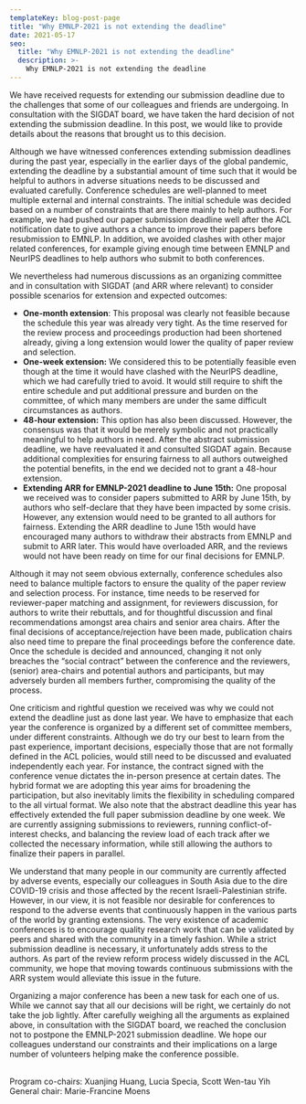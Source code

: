 ```yaml
---
templateKey: blog-post-page
title: "Why EMNLP-2021 is not extending the deadline"
date: 2021-05-17
seo:
  title: "Why EMNLP-2021 is not extending the deadline"
  description: >- 
    Why EMNLP-2021 is not extending the deadline
---
```


We have received requests for extending our submission deadline due to the challenges that some of our colleagues and friends are undergoing. In consultation with the SIGDAT board, we have taken the hard decision of not extending the submission deadline. In this post, we would like to provide details about the reasons that brought us to this decision.

Although we have witnessed conferences extending submission deadlines during the past year, especially in the earlier days of the global pandemic, extending the deadline by a substantial amount of time such that it would be helpful to authors in adverse situations needs to be discussed and evaluated carefully. Conference schedules are well-planned to meet multiple external and internal constraints. The initial schedule was decided based on a number of constraints that are there mainly to help authors. For example, we had pushed our paper submission deadline well after the ACL notification date to give authors a chance to improve their papers before resubmission to EMNLP. In addition, we avoided clashes with other major related conferences, for example giving enough time between EMNLP and NeurIPS deadlines to help authors who submit to both conferences. 

We nevertheless had numerous discussions as an organizing committee and in consultation with SIGDAT (and ARR where relevant) to consider possible scenarios for extension and expected outcomes:
* **One-month extension**: This proposal was clearly not feasible because the schedule this year was already very tight. As the time reserved for the review process and proceedings production had been shortened already, giving a long extension would lower the quality of paper review and selection.  
* **One-week extension:** We considered this to be potentially feasible even though at the time it would have clashed with the NeurIPS deadline, which we had carefully tried to avoid. It would still require to shift the entire schedule and put additional pressure and burden on the committee, of which many members are under the same difficult circumstances as authors.
* **48-hour extension:** This option has also been discussed. However, the consensus was that it would be merely symbolic and not practically meaningful to help authors in need. After the abstract submission deadline, we have reevaluated it and consulted SIGDAT again. Because additional complexities for ensuring fairness to all authors outweighed the potential benefits, in the end we decided not to grant a 48-hour extension.
* **Extending ARR for EMNLP-2021 deadline to June 15th:** One proposal we received was to consider papers submitted to ARR by June 15th, by authors who self-declare that they have been impacted by some crisis. However, any extension would need to be granted to all authors for fairness. Extending the ARR deadline to June 15th would have encouraged many authors to withdraw their abstracts from EMNLP and submit to ARR later. This would have overloaded ARR, and the reviews would not have been ready on time for our final decisions for EMNLP.  


Although it may not seem obvious externally, conference schedules also need to balance multiple factors to ensure the quality of the paper review and selection process. 
For instance, time needs to be reserved for reviewer-paper matching and assignment, for reviewers discussion, for authors to write their rebuttals, and for thoughtful discussion and final recommendations amongst area chairs and senior area chairs. After the final decisions of acceptance/rejection have been made, publication chairs also need time to prepare the final proceedings before the conference date. Once the schedule is decided and announced, changing it not only breaches the “social contract” between the conference and the reviewers, (senior) area-chairs and potential authors and participants, but may adversely burden all members further, compromising the quality of the process. 

One criticism and rightful question we received was why we could not extend the deadline just as done last year. We have to emphasize that each year the conference is organized by a different set of committee members, under different constraints. Although we do try our best to learn from the past experience, important decisions, especially those that are not formally defined in the ACL policies, would still need to be discussed and evaluated independently each year. For instance, the contract signed with the conference venue dictates the in-person presence at certain dates. The hybrid format we are adopting this year aims for broadening the participation, but also inevitably limits the flexibility in scheduling compared to the all virtual format. We also note that the abstract deadline this year has effectively extended the full paper submission deadline by one week. We are currently assigning submissions to reviewers, running conflict-of-interest checks, and balancing the review load of each track after we collected the necessary information, while still allowing the authors to finalize their papers in parallel.

We understand that many people in our community are currently affected by adverse events, especially our colleagues in South Asia due to the dire COVID-19 crisis and those affected by the recent Israeli-Palestinian strife. However, in our view, it is not feasible nor desirable for conferences to respond to the adverse events that continuously happen in the various parts of the world by granting extensions. The very existence of academic conferences is to encourage quality research work that can be validated by peers and shared with the community in a timely fashion. While a strict submission deadline is necessary, it unfortunately adds stress to the authors. As part of the review reform process widely discussed in the ACL community, we hope that moving towards continuous submissions with the ARR system would alleviate this issue in the future. 

Organizing a major conference has been a new task for each one of us. While we cannot say that all our decisions will be right, we certainly do not take the job lightly. After carefully weighing all the arguments as explained above, in consultation with the SIGDAT board, we reached the conclusion not to postpone the EMNLP-2021 submission deadline. We hope our colleagues understand our constraints and their implications on a large number of volunteers helping make the conference possible.  
<br>

Program co-chairs: Xuanjing Huang, Lucia Specia, Scott Wen-tau Yih  
General chair: Marie-Francine Moens
